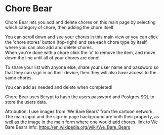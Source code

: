 # Chore Bear
Chore Bear lets you add and delete chores on this main page by selecting which category of chore, then adding the chore itself.  

You can scroll down and see your chores in this main view or you can click the 'chore stores' button (top-right) and see each chore type by itself, where you can also add and delete chores.  
When you're done with a chore click the 'x' to remove the item, and move down the line until all of your chores are done!

To share your list with anyone else, share your user name and password so that they can sign in on their device, then they will also have access to the same chores. 

You can add as needed and delete when completed!

Chore Bear uses Bcrypt to hash the users password and Postgres SQL to store the users data.

Attribution:
I use images from 'We Bare Bears' from the cartoon network. The main input and the sign-in page background are both their property, as well as the image in the main form where one would add chores.
link to We Bare Bears info: https://en.wikipedia.org/wiki/We_Bare_Bears
